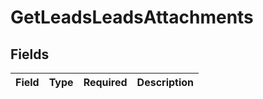 # GetLeadsLeadsAttachments


## Fields

| Field       | Type        | Required    | Description |
| ----------- | ----------- | ----------- | ----------- |